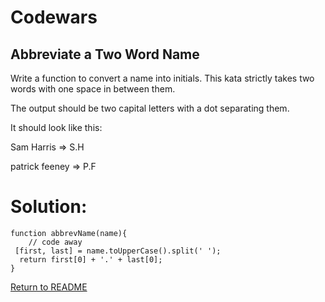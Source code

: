# Codewars

## Abbreviate a Two Word Name

Write a function to convert a name into initials. This kata strictly takes two words with one space in between them.

The output should be two capital letters with a dot separating them.

It should look like this:

Sam Harris => S.H

patrick feeney => P.F

# Solution:
```
function abbrevName(name){
    // code away
 [first, last] = name.toUpperCase().split(' ');
  return first[0] + '.' + last[0];
}
```
[Return to README](/README.md)
